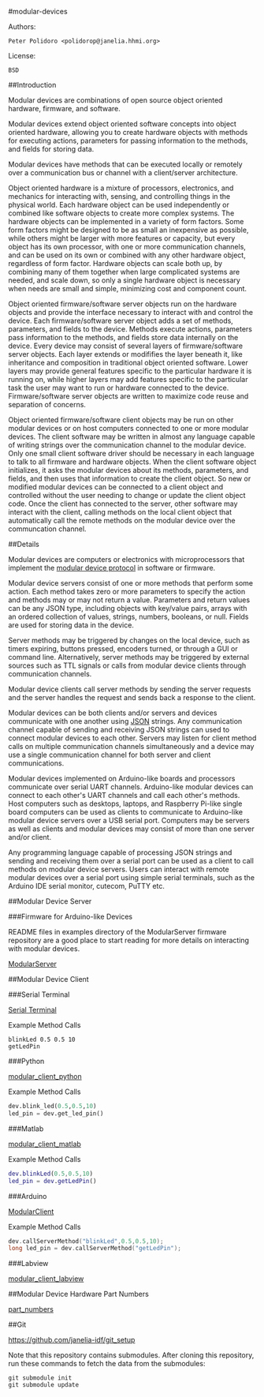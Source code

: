 #modular-devices

Authors:

    Peter Polidoro <polidorop@janelia.hhmi.org>

License:

    BSD

##Introduction

Modular devices are combinations of open source object oriented
hardware, firmware, and software.

Modular devices extend object oriented software concepts into object
oriented hardware, allowing you to create hardware objects with
methods for executing actions, parameters for passing information to
the methods, and fields for storing data.

Modular devices have methods that can be executed locally or remotely
over a communication bus or channel with a client/server architecture.

Object oriented hardware is a mixture of processors, electronics, and
mechanics for interacting with, sensing, and controlling things in the
physical world. Each hardware object can be used independently or
combined like software objects to create more complex systems. The
hardware objects can be implemented in a variety of form factors. Some
form factors might be designed to be as small an inexpensive as
possible, while others might be larger with more features or capacity,
but every object has its own processor, with one or more communication
channels, and can be used on its own or combined with any other
hardware object, regardless of form factor. Hardware objects can scale
both up, by combining many of them together when large complicated
systems are needed, and scale down, so only a single hardware object
is necessary when needs are small and simple, minimizing cost and
component count.

Object oriented firmware/software server objects run on the hardware
objects and provide the interface necessary to interact with and
control the device. Each firmware/software server object adds a set of
methods, parameters, and fields to the device. Methods execute
actions, parameters pass information to the methods, and fields store
data internally on the device. Every device may consist of several
layers of firmware/software server objects. Each layer extends or
modififies the layer beneath it, like inheritance and composition in
traditional object oriented software. Lower layers may provide general
features specific to the particular hardware it is running on, while
higher layers may add features specific to the particular task the
user may want to run or hardware connected to the
device. Firmware/software server objects are written to maximize code
reuse and separation of concerns.

Object oriented firmware/software client objects may be run on other
modular devices or on host computers connected to one or more modular
devices. The client software may be written in almost any language
capable of writing strings over the communication channel to the
modular device. Only one small client software driver should be
necessary in each language to talk to all firmware and hardware
objects. When the client software object initializes, it asks the
modular devices about its methods, parameters, and fields, and then
uses that information to create the client object. So new or modified
modular devices can be connected to a client object and controlled
without the user needing to change or update the client object
code. Once the client has connected to the server, other software may
interact with the client, calling methods on the local client object
that automatically call the remote methods on the modular device over
the communcation channel.

##Details

Modular devices are computers or electronics with microprocessors that
implement
the
[modular device protocol](https://github.com/janelia-modular-devices/modular_device_protocol.git) in
software or firmware.

Modular device servers consist of one or more methods that perform
some action. Each method takes zero or more parameters to specify the
action and methods may or may not return a value. Parameters and
return values can be any JSON type, including objects with key/value
pairs, arrays with an ordered collection of values, strings, numbers,
booleans, or null. Fields are used for storing data in the device.

Server methods may be triggered by changes on the local device, such
as timers expiring, buttons pressed, encoders turned, or through a GUI
or command line. Alternatively, server methods may be triggered by
external sources such as TTL signals or calls from modular device
clients through communication channels.

Modular device clients call server methods by sending the server
requests and the server handles the request and sends back a response
to the client.

Modular devices can be both clients and/or servers and devices
communicate with one another using [JSON](http://www.json.org/)
strings. Any communication channel capable of sending and receiving
JSON strings can used to connect modular devices to each
other. Servers may listen for client method calls on multiple
communication channels simultaneously and a device may use a single
communication channel for both server and client communications.

Modular devices implemented on Arduino-like boards and processors
communicate over serial UART channels. Arduino-like modular devices
can connect to each other's UART channels and call each other's
methods. Host computers such as desktops, laptops, and Raspberry
Pi-like single board computers can be used as clients to communicate
to Arduino-like modular device servers over a USB serial
port. Computers may be servers as well as clients and modular devices
may consist of more than one server and/or client.

Any programming language capable of processing JSON strings and
sending and receiving them over a serial port can be used as a client
to call methods on modular device servers. Users can interact with
remote modular devices over a serial port using simple serial
terminals, such as the Arduino IDE serial monitor, cutecom, PuTTY etc.

##Modular Device Server

###Firmware for Arduino-like Devices

README files in examples directory of the ModularServer firmware
repository are a good place to start reading for more details on
interacting with modular devices.

[ModularServer](https://github.com/janelia-arduino/ModularServer)

##Modular Device Client

###Serial Terminal

[Serial Terminal](https://github.com/janelia-modular-devices/modular_device_serial_terminal.git)

Example Method Calls

```shell
blinkLed 0.5 0.5 10
getLedPin
```

###Python

[modular_client_python](https://github.com/janelia-pypi/modular_client_python.git)

Example Method Calls

```python
dev.blink_led(0.5,0.5,10)
led_pin = dev.get_led_pin()
```

###Matlab

[modular_client_matlab](https://github.com/janelia-matlab/modular_client_matlab.git)

Example Method Calls

```matlab
dev.blinkLed(0.5,0.5,10)
led_pin = dev.getLedPin()
```

###Arduino

[ModularClient](https://github.com/janelia-arduino/ModularClient.git)

Example Method Calls

```c++
dev.callServerMethod("blinkLed",0.5,0.5,10);
long led_pin = dev.callServerMethod("getLedPin");
```

###Labview

[modular_client_labview](https://github.com/janelia-labview/modular_client_labview.git)

##Modular Device Hardware Part Numbers

[part_numbers](./part_numbers.csv)

##Git

<https://github.com/janelia-idf/git_setup>

Note that this repository contains submodules. After cloning this
repository, run these commands to fetch the data from the submodules:

```shell
git submodule init
git submodule update
```
